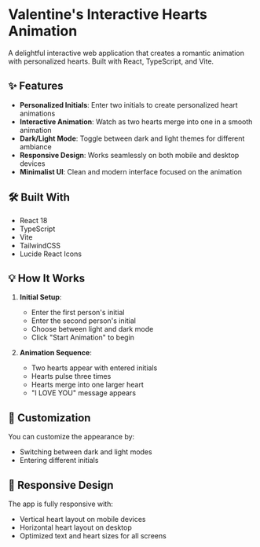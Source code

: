 # Valentine's Interactive Hearts Animation

A delightful interactive web application that creates a romantic animation with personalized hearts. Built with React, TypeScript, and Vite.

## ✨ Features

- **Personalized Initials**: Enter two initials to create personalized heart animations
- **Interactive Animation**: Watch as two hearts merge into one in a smooth animation
- **Dark/Light Mode**: Toggle between dark and light themes for different ambiance
- **Responsive Design**: Works seamlessly on both mobile and desktop devices
- **Minimalist UI**: Clean and modern interface focused on the animation


## 🛠️ Built With

- React 18
- TypeScript
- Vite
- TailwindCSS
- Lucide React Icons

## 💡 How It Works

1. **Initial Setup**:
   - Enter the first person's initial
   - Enter the second person's initial
   - Choose between light and dark mode
   - Click "Start Animation" to begin

2. **Animation Sequence**:
   - Two hearts appear with entered initials
   - Hearts pulse three times
   - Hearts merge into one larger heart
   - "I LOVE YOU" message appears

## 🎨 Customization

You can customize the appearance by:
- Switching between dark and light modes
- Entering different initials

## 📱 Responsive Design

The app is fully responsive with:
- Vertical heart layout on mobile devices
- Horizontal heart layout on desktop
- Optimized text and heart sizes for all screens

